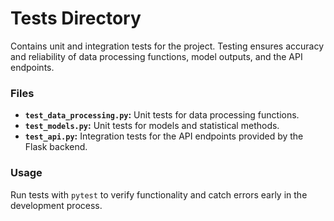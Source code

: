 # Tests Directory

Contains unit and integration tests for the project. Testing ensures accuracy and reliability of data processing functions, model outputs, and the API endpoints.

### Files
- **`test_data_processing.py`:** Unit tests for data processing functions.
- **`test_models.py`:** Unit tests for models and statistical methods.
- **`test_api.py`:** Integration tests for the API endpoints provided by the Flask backend.

### Usage
Run tests with `pytest` to verify functionality and catch errors early in the development process.
